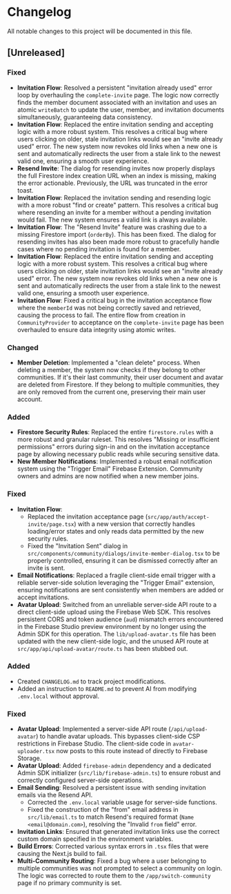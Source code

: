 # Changelog

All notable changes to this project will be documented in this file.

## [Unreleased]

### Fixed
- **Invitation Flow**: Resolved a persistent "invitation already used" error loop by overhauling the `complete-invite` page. The logic now correctly finds the member document associated with an invitation and uses an atomic `writeBatch` to update the user, member, and invitation documents simultaneously, guaranteeing data consistency.
- **Invitation Flow**: Replaced the entire invitation sending and accepting logic with a more robust system. This resolves a critical bug where users clicking on older, stale invitation links would see an "invite already used" error. The new system now revokes old links when a new one is sent and automatically redirects the user from a stale link to the newest valid one, ensuring a smooth user experience.
- **Resend Invite**: The dialog for resending invites now properly displays the full Firestore index creation URL when an index is missing, making the error actionable. Previously, the URL was truncated in the error toast.
- **Invitation Flow**: Replaced the invitation sending and resending logic with a more robust "find or create" pattern. This resolves a critical bug where resending an invite for a member without a pending invitation would fail. The new system ensures a valid link is always available.
- **Invitation Flow**: The "Resend Invite" feature was crashing due to a missing Firestore import (`orderBy`). This has been fixed. The dialog for resending invites has also been made more robust to gracefully handle cases where no pending invitation is found for a member.
- **Invitation Flow**: Replaced the entire invitation sending and accepting logic with a more robust system. This resolves a critical bug where users clicking on older, stale invitation links would see an "invite already used" error. The new system now revokes old links when a new one is sent and automatically redirects the user from a stale link to the newest valid one, ensuring a smooth user experience.
- **Invitation Flow**: Fixed a critical bug in the invitation acceptance flow where the `memberId` was not being correctly saved and retrieved, causing the process to fail. The entire flow from creation in `CommunityProvider` to acceptance on the `complete-invite` page has been overhauled to ensure data integrity using atomic writes.

### Changed
- **Member Deletion**: Implemented a "clean delete" process. When deleting a member, the system now checks if they belong to other communities. If it's their last community, their user document and avatar are deleted from Firestore. If they belong to multiple communities, they are only removed from the current one, preserving their main user account.

### Added
- **Firestore Security Rules**: Replaced the entire `firestore.rules` with a more robust and granular ruleset. This resolves "Missing or insufficient permissions" errors during sign-in and on the invitation acceptance page by allowing necessary public reads while securing sensitive data.
- **New Member Notifications**: Implemented a robust email notification system using the "Trigger Email" Firebase Extension. Community owners and admins are now notified when a new member joins.

### Fixed
- **Invitation Flow**: 
  - Replaced the invitation acceptance page (`src/app/auth/accept-invite/page.tsx`) with a new version that correctly handles loading/error states and only reads data permitted by the new security rules.
  - Fixed the "Invitation Sent" dialog in `src/components/community/dialogs/invite-member-dialog.tsx` to be properly controlled, ensuring it can be dismissed correctly after an invite is sent.
- **Email Notifications**: Replaced a fragile client-side email trigger with a reliable server-side solution leveraging the "Trigger Email" extension, ensuring notifications are sent consistently when members are added or accept invitations.
- **Avatar Upload**: Switched from an unreliable server-side API route to a direct client-side upload using the Firebase Web SDK. This resolves persistent CORS and token audience (`aud`) mismatch errors encountered in the Firebase Studio preview environment by no longer using the Admin SDK for this operation. The `lib/upload-avatar.ts` file has been updated with the new client-side logic, and the unused API route at `src/app/api/upload-avatar/route.ts` has been stubbed out.

### Added
- Created `CHANGELOG.md` to track project modifications.
- Added an instruction to `README.md` to prevent AI from modifying `.env.local` without approval.

### Fixed
- **Avatar Upload**: Implemented a server-side API route (`/api/upload-avatar`) to handle avatar uploads. This bypasses client-side CSP restrictions in Firebase Studio. The client-side code in `avatar-uploader.tsx` now posts to this route instead of directly to Firebase Storage.
- **Avatar Upload**: Added `firebase-admin` dependency and a dedicated Admin SDK initializer (`src/lib/firebase-admin.ts`) to ensure robust and correctly configured server-side operations.
- **Email Sending**: Resolved a persistent issue with sending invitation emails via the Resend API.
  - Corrected the `.env.local` variable usage for server-side functions.
  - Fixed the construction of the "from" email address in `src/lib/email.ts` to match Resend's required format (`Name <email@domain.com>`), resolving the "Invalid `from` field" error.
- **Invitation Links**: Ensured that generated invitation links use the correct custom domain specified in the environment variables.
- **Build Errors**: Corrected various syntax errors in `.tsx` files that were causing the Next.js build to fail.
- **Multi-Community Routing**: Fixed a bug where a user belonging to multiple communities was not prompted to select a community on login. The logic was corrected to route them to the `/app/switch-community` page if no primary community is set.
